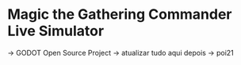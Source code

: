 # Magic the Gathering Commander Live Simulator

-> GODOT Open Source Project
-> atualizar tudo aqui depois
-> poi21
